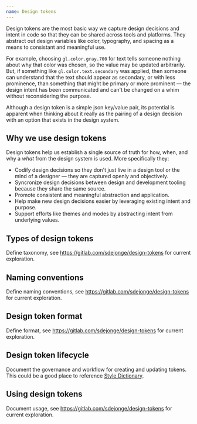 ```yaml
---
name: Design tokens
---
```


Design tokens are the most basic way we capture design decisions and intent in code so that they can be shared across tools and platforms. They abstract out design variables like color, typography, and spacing as a means to consistant and meaningful use. 

For example, choosing `gl.color.gray.700` for text tells someone nothing about why that color was chosen, so the value may be updated arbitrarily. But, if something like `gl.color.text.secondary` was applied, then someone can understand that the text should appear as secondary, or with less prominence, than something that might be primary or more prominent — the design intent has been communicated and can't be changed on a whim without reconsidering the purpose.

Although a design token is a simple json key/value pair, its potential is apparent when thinking about it really as the pairing of a design decision with an option that exists in the design system.

## Why we use design tokens

Design tokens help us establish a single source of truth for how, when, and why a _what_ from the design system is used. More specifically they:

- Codify design decisions so they don't just live in a design tool or the mind of a designer — they are captured openly and objectively.
- Syncronize design decisions between design and development tooling because they share the same source.
- Promote consistent and meaningful abstraction and application.
- Help make new design decisions easier by leveraging existing intent and purpose.
- Support efforts like themes and modes by abstracting intent from underlying values.

## Types of design tokens

<todo>Define taxonomy, see https://gitlab.com/sdejonge/design-tokens for current exploration.</todo>

## Naming conventions

<todo>Define naming conventions, see https://gitlab.com/sdejonge/design-tokens for current exploration.</todo>

## Design token format

<todo>Define format, see https://gitlab.com/sdejonge/design-tokens for current exploration.</todo>

## Design token lifecycle

<todo>Document the governance and workflow for creating and updating tokens. This could be a good place to reference [Style Dictionary](https://amzn.github.io/style-dictionary).</todo>

## Using design tokens

<todo>Document usage, see https://gitlab.com/sdejonge/design-tokens for current exploration.</todo>

